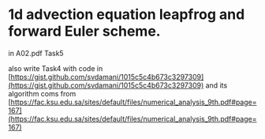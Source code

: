 # 1d advection equation leapfrog and forward Euler scheme.

in A02.pdf Task5

also write Task4 with code in [https://gist.github.com/svdamani/1015c5c4b673c3297309](https://gist.github.com/svdamani/1015c5c4b673c3297309) and its algorithm coms from [https://fac.ksu.edu.sa/sites/default/files/numerical_analysis_9th.pdf#page=167](https://fac.ksu.edu.sa/sites/default/files/numerical_analysis_9th.pdf#page=167)